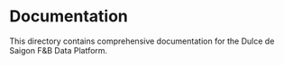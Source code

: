 # Documentation

This directory contains comprehensive documentation for the Dulce de Saigon F&B Data Platform.
